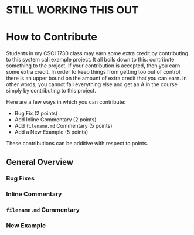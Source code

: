 
# **STILL WORKING THIS OUT**

# How to Contribute

Students in my CSCI 1730 class may earn some extra credit by contributing to
this system call example project. It all boils down to this: contribute
something to the project. If your contribution is accepted, then you earn some
extra credit. In order to keep things from getting too out of control, there
is an upper bound on the amount of extra credit that you can earn. In other
words, you cannot fail everything else and get an A in the course simply by
contributing to this project. 

Here are a few ways in which you can contribute:

 * Bug Fix (2 points)
 * Add Inline Commentary (2 points)
 * Add <code>filename.md</code> Commentary (5 points)
 * Add a New Example (5 points)

These contributions can be additive with respect to points.

## General Overview

### Bug Fixes

### Inline Commentary

### <code>filename.md</code> Commentary

### New Example

